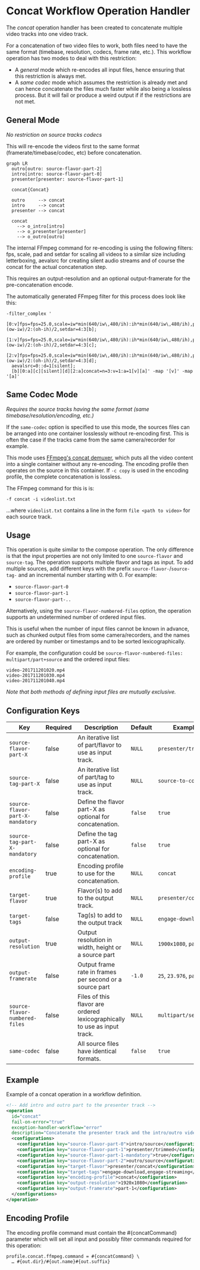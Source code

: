 Concat Workflow Operation Handler
=================================

The *concat* operation handler has been created to concatenate multiple video tracks into one video track.

For a concatenation of two video files to work, both files need to have the same format (timebase, resolution, codecs,
frame rate, etc.). This workflow operation has two modes to deal with this restriction:

- A *general* mode which re-encodes all input files, hence ensuring that this restriction is always met.
- A *same codec* mode which assumes the restriction is already met and can hence concatenate the files much faster while
  also being a lossless process. But it will fail or produce a weird output if if the restrictions are not met.


General Mode
------------

*No restriction on source tracks codecs*

This will re-encode the videos first to the same format (framerate/timebase/codec, etc) before concatenation.

```mermaid
graph LR
  outro[outro: source-flavor-part-2]
  intro[intro: source-flavor-part-0]
  presenter[presenter: source-flavor-part-1]

  concat{Concat}

  outro     --> concat
  intro     --> concat
  presenter --> concat

  concat
    --> o_intro[intro]
    --> o_presenter[presenter]
    --> o_outro[outro]
```

The internal FFmpeg command for re-encoding is using the following filters: fps, scale, pad and setdar for scaling all
videos to a similar size including letterboxing, aevalsrc for creating silent audio streams and of course the concat for
the actual concatenation step.

This requires an output-resolution and an optional output-framerate for the pre-concatenation encode.

The automatically generated FFmpeg filter for this process does look like this:


    -filter_complex '
      [0:v]fps=fps=25.0,scale=iw*min(640/iw\,480/ih):ih*min(640/iw\,480/ih),pad=640:480:(ow-iw)/2:(oh-ih)/2,setdar=4:3[b];
      [1:v]fps=fps=25.0,scale=iw*min(640/iw\,480/ih):ih*min(640/iw\,480/ih),pad=640:480:(ow-iw)/2:(oh-ih)/2,setdar=4:3[c];
      [2:v]fps=fps=25.0,scale=iw*min(640/iw\,480/ih):ih*min(640/iw\,480/ih),pad=640:480:(ow-iw)/2:(oh-ih)/2,setdar=4:3[d];
      aevalsrc=0::d=1[silent];
      [b][0:a][c][silent][d][2:a]concat=n=3:v=1:a=1[v][a]' -map '[v]' -map '[a]'



Same Codec Mode
---------------

*Requires the source tracks having the same format (same timebase/resolution/encoding, etc.)*

If the `same-codec` option is specified to use this mode, the sources files can be arranged into one container
losslessly without re-encoding first.  This is often the case if the tracks came from the same camera/recorder for
example.

This mode uses [FFmpeg's concat demuxer](https://www.ffmpeg.org/ffmpeg-formats.html#concat-1), which puts all the video
content into a single container without any re-encoding. The encoding profile then operates on the source in this
container. If `-c copy` is used in the encoding profile, the complete concatenation is lossless.

The FFmpeg command for this is is:

    -f concat -i videolist.txt

…where `videolist.txt` contains a line in the form `file <path to video>` for each source track.


Usage
-----

This operation is quite similar to the compose operation. The only difference is that the input properties are not only
limited to one `source-flavor` and `source-tag`. The operation supports multiple flavor and tags as input. To add
multiple sources, add different keys with the prefix `source-flavor-`/`source-tag-` and an incremental number starting
with 0. For example:

- `source-flavor-part-0`
- `source-flavor-part-1`
- `source-flavor-part-..`


Alternatively, using the `source-flavor-numbered-files` option, the operation supports an undetermined number of
ordered input files.

This is useful when the number of input files cannot be known in advance, such as chunked output files from some
camera/recorders, and the names are ordered by number or timestamps and to be sorted lexicographically.

For example, the configuration could be `source-flavor-numbered-files: multipart/part+source` and the ordered input
files:

    video-201711201020.mp4
    video-201711201030.mp4
    video-201711201040.mp4

*Note that both methods of defining input files are mutually exclusive.*


Configuration Keys
------------------

|Key                             |Required|Description                                            |Default|Example|
|--------------------------------|--------|-------------------------------------------------------|-------|-------|
|`source-flavor-part-X`          |false   |An iterative list of part/flavor to use as input track.|`NULL` |`presenter/trimmed`|
|`source-tag-part-X`             |false   |An iterative list of part/tag to use as input track.   |`NULL` |`source-to-concate`|
|`source-flavor-part-X-mandatory`|false   |Define the flavor part-X as optional for concatenation.|`false`|`true`|
|`source-tag-part-X-mandatory`   |false   |Define the tag part-X as optional for concatenation.   |`false`|`true`|
|`encoding-profile`              |true    |Encoding profile to use for the concatenation.         |`NULL` |`concat`|
|`target-flavor`                 |true    |Flavor(s) to add to the output track.                  |`NULL` |`presenter/concat`|
|`target-tags`                   |false   |Tag(s) to add to the output track                      |`NULL` |`engage-download`|
|`output-resolution`             |true    |Output resolution in width, height or a source part    |`NULL` |`1900x1080`, `part-1`|
|`output-framerate`              |false   |Output frame rate in frames per second or a source part|`-1.0` |`25`, `23.976`, `part-1`|
|`source-flavor-numbered-files`  |false   |Files of this flavor are ordered lexicographically to use as input track.  |`NULL` |`multipart/sections`|
|`same-codec`                    |false   |All source files have identical formats.               |`false` |`true`|


Example
-------

Example of a concat operation in a workflow definition.

```xml
<!-- Add intro and outro part to the presenter track -->
<operation
  id="concat"
  fail-on-error="true"
  exception-handler-workflow="error"
  description="Concatenate the presenter track and the intro/outro videos.">
  <configurations>
    <configuration key="source-flavor-part-0">intro/source</configuration>
    <configuration key="source-flavor-part-1">presenter/trimmed</configuration>
    <configuration key="source-flavor-part-1-mandatory">true</configuration>
    <configuration key="source-flavor-part-2">outro/source</configuration>
    <configuration key="target-flavor">presenter/concat</configuration>
    <configuration key="target-tags">engage-download,engage-streaming</configuration>
    <configuration key="encoding-profile">concat</configuration>
    <configuration key="output-resolution">1920x1080</configuration>
    <configuration key="output-framerate">part-1</configuration>
  </configurations>
</operation>
```

Encoding Profile
----------------

The encoding profile command must contain the #{concatCommand} parameter which will set all input and possibly filter
commands required for this operation:

    profile.concat.ffmpeg.command = #{concatCommand} \
      … #{out.dir}/#{out.name}#{out.suffix}
